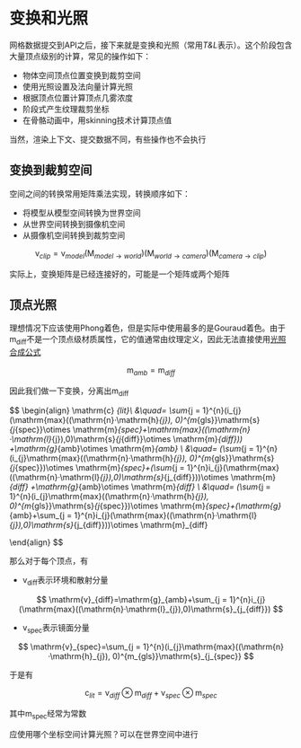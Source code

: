 # 变换和光照

网格数据提交到API之后，接下来就是变换和光照（常用<i>T&L</i>表示）。这个阶段包含大量顶点级别的计算，常见的操作如下：

- 物体空间顶点位置变换到裁剪空间
- 使用光照设置及法向量计算光照
- 根据顶点位置计算顶点几雾浓度
- 阶段式产生纹理裁剪坐标
- 在骨骼动画中，用skinning技术计算顶点值

当然，渲染上下文、提交数据不同，有些操作也不会执行

## 变换到裁剪空间

空间之间的转换常用矩阵乘法实现，转换顺序如下：

- 将模型从模型空间转换为世界空间
- 从世界空间转换到摄像机空间
- 从摄像机空间转换到裁剪空间

$$
\mathrm{v}_{clip}=\mathrm{v}_{model}(\mathrm{M}_{model\to world})(\mathrm{M}_{world\to camera})(\mathrm{M}_{camera\to clip})
$$

实际上，变换矩阵是已经连接好的，可能是一个矩阵或两个矩阵

## 顶点光照

理想情况下应该使用Phong着色，但是实际中使用最多的是Gouraud着色。由于m<sub>diff</sub>不是一个顶点级材质属性，它的值通常由纹理定义，因此无法直接使用[光照合成公式](/visual/3d-math/13.4-chapter#合成光照方程)

$$
\mathrm{m}_{amb}=\mathrm{m}_{diff}
$$

因此我们做一下变换，分离出m<sub>diff</sub>

$$
\begin{align}
\mathrm{c} _{lit}\\
&\quad= \sum_{j  = 1}^{n}(i_{j}(\mathrm{max}((\mathrm{n}·\mathrm{h}_{j}), 0)^{m_{gls}}\mathrm{s}_{j_{spec}}\otimes \mathrm{m}_{spec}+\mathrm{max}((\mathrm{n}·\mathrm{l}_{j}),0)\mathrm{s}_{j_{diff}}\otimes \mathrm{m}_{diff})) +\mathrm{g}_{amb}\otimes \mathrm{m}_{amb}
\\
&\quad= (\sum_{j  = 1}^{n}(i_{j}\mathrm{max}((\mathrm{n}·\mathrm{h}_{j}), 0)^{m_{gls}}\mathrm{s}_{j_{spec}})\otimes \mathrm{m}_{spec}+(\sum_{j  = 1}^{n}i_{j}(\mathrm{max}((\mathrm{n}·\mathrm{l}_{j}),0)\mathrm{s}_{j_{diff}}))\otimes \mathrm{m}_{diff} +\mathrm{g}_{amb}\otimes \mathrm{m}_{diff}
\\
&\quad= (\sum_{j  = 1}^{n}(i_{j}\mathrm{max}((\mathrm{n}·\mathrm{h}_{j}), 0)^{m_{gls}}\mathrm{s}_{j_{spec}})\otimes \mathrm{m}_{spec}+(\mathrm{g}_{amb}+\sum_{j  = 1}^{n}i_{j}(\mathrm{max}((\mathrm{n}·\mathrm{l}_{j}),0)\mathrm{s}_{j_{diff}}))\otimes \mathrm{m}_{diff}

\end{align}
$$

那么对于每个顶点，有

- v<sub>diff</sub>表示环境和散射分量

$$
\mathrm{v}_{diff}=\mathrm{g}_{amb}+\sum_{j  = 1}^{n}i_{j}(\mathrm{max}((\mathrm{n}·\mathrm{l}_{j}),0)\mathrm{s}_{j_{diff}})
$$

- v<sub>spec</sub>表示镜面分量

$$
\mathrm{v}_{spec}=\sum_{j  = 1}^{n}(i_{j}\mathrm{max}((\mathrm{n}·\mathrm{h}_{j}), 0)^{m_{gls}}\mathrm{s}_{j_{spec}}
$$

于是有

$$
\mathrm{c} _{lit}=\mathrm{v}_{diff}\otimes\mathrm{m}_{diff}+\mathrm{v}_{spec}\otimes\mathrm{m}_{spec}
$$

其中m<sub>spec</sub>经常为常数

应使用哪个坐标空间计算光照？可以在世界空间中进行
